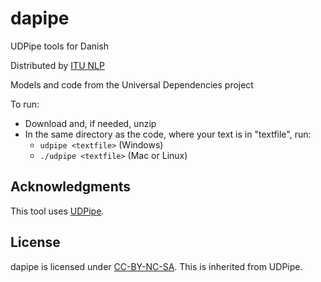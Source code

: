 # dapipe
UDPipe tools for Danish

Distributed by [ITU NLP](https://nlp.itu.dk)

Models and code from the Universal Dependencies project

To run:

* Download and, if needed, unzip
* In the same directory as the code, where your text is in "textfile", run:
  * `udpipe <textfile>` (Windows)
  * `./udpipe <textfile>` (Mac or Linux)
  
## Acknowledgments
This tool uses [UDPipe](http://ufal.mff.cuni.cz/udpipe).

## License
dapipe is licensed under [CC-BY-NC-SA](https://creativecommons.org/licenses/by-nc-sa/4.0/). This is inherited from UDPipe.
